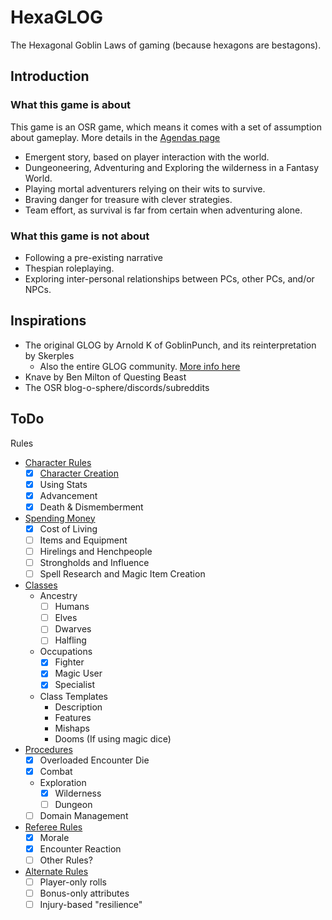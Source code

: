 # HexaGLOG

The Hexagonal Goblin Laws of gaming (because hexagons are bestagons).

## Introduction

### What this game is about

This game is an OSR game, which means it comes with a set of assumption about gameplay. More details in the [Agendas page](rules/agendas.md)

- Emergent story, based on player interaction with the world.
- Dungeoneering, Adventuring and Exploring the wilderness in a Fantasy World.
- Playing mortal adventurers relying on their wits to survive.
- Braving danger for treasure with clever strategies.
- Team effort, as survival is far from certain when adventuring alone.

### What this game is not about

- Following a pre-existing narrative
- Thespian roleplaying.
- Exploring inter-personal relationships between PCs, other PCs, and/or NPCs.


## Inspirations

- The original GLOG by Arnold K of GoblinPunch, and its reinterpretation by Skerples
  - Also the entire GLOG community. [More info here](https://madqueenscourt.blogspot.com/2020/07/glog-for-gretchlings-or-notes-towards.html)
- Knave by Ben Milton of Questing Beast
- The OSR blog-o-sphere/discords/subreddits

## ToDo

Rules

- [Character Rules](rules/player-rules.md)
  - [x] [Character Creation](rules/character-creation.md)
  - [x] Using Stats
  - [x] Advancement
  - [x] Death & Dismemberment
- [Spending Money](rules/equipment-wealth.md)
  - [x] Cost of Living
  - [ ] Items and Equipment
  - [ ] Hirelings and Henchpeople
  - [ ] Strongholds and Influence
  - [ ] Spell Research and Magic Item Creation
- [Classes](rules/class-templates.md)
  - Ancestry
    - [ ] Humans
    - [ ] Elves
    - [ ] Dwarves
    - [ ] Halfling
  - Occupations
    - [x] Fighter
    - [x] Magic User
    - [x] Specialist
  - Class Templates
    - Description
    - Features
    - Mishaps
    - Dooms (If using magic dice)
- [Procedures](rules/turn-based-procedures.md)
  - [x] Overloaded Encounter Die
  - [x] Combat
  - Exploration
    - [x] Wilderness
    - [ ] Dungeon
  - [ ] Domain Management
- [Referee Rules](rules/referee-rules.md)
  - [x] Morale
  - [x] Encounter Reaction
  - [ ] Other Rules?
- [Alternate Rules](rules/alternate-rules.md)
  - [ ] Player-only rolls
  - [ ] Bonus-only attributes
  - [ ] Injury-based "resilience"
